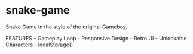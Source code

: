 # snake-game

Snake Game in the style of the original Gameboy.
 
 FEATURES
    - Gameplay Loop
    - Responsive Design
    - Retro UI
    - Unlockable Characters
    - localStorage()